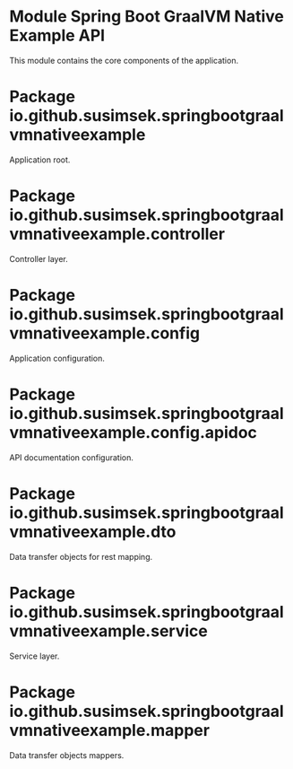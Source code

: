 # Module Spring Boot GraalVM Native Example API

This module contains the core components of the application.

# Package io.github.susimsek.springbootgraalvmnativeexample

Application root.

# Package io.github.susimsek.springbootgraalvmnativeexample.controller

Controller layer.

# Package io.github.susimsek.springbootgraalvmnativeexample.config

Application configuration.

# Package io.github.susimsek.springbootgraalvmnativeexample.config.apidoc

API documentation configuration.

# Package io.github.susimsek.springbootgraalvmnativeexample.dto

Data transfer objects for rest mapping.

# Package io.github.susimsek.springbootgraalvmnativeexample.service

Service layer.

# Package io.github.susimsek.springbootgraalvmnativeexample.mapper

Data transfer objects mappers.

